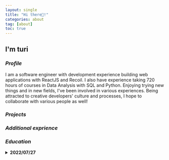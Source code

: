 ```yaml
---
layout: single
title: "Hi there👋!"
categories: about
tag: [about]
toc: true
---
```


## I'm turi

### _Profile_

I am a software engineer with development experience building web applications with ReactJS and Recoil. I also have experience taking 720 hours of courses in Data Analysis with SQL and Python. Enjoying trying new things and in new fields, I've been involved in various experiences. Being attracted to creative developers' culture and processes, I hope to collaborate with various people as well!

### _Projects_

### _Additional exprience_

### _Education_

<details>
      <summary><b>2022/07/27</b></summary>
      <div markdown="1">       
      - test 
      - test
      
<br>
